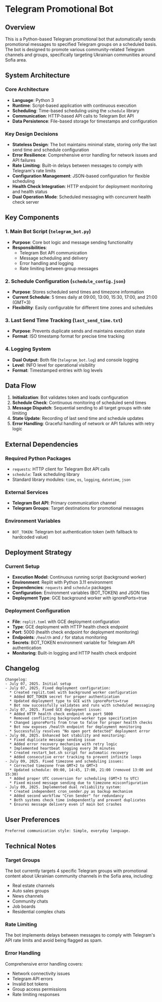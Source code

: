 # Telegram Promotional Bot

## Overview

This is a Python-based Telegram promotional bot that automatically sends promotional messages to specified Telegram groups on a scheduled basis. The bot is designed to promote various community-related Telegram channels and groups, specifically targeting Ukrainian communities around Sofia area.

## System Architecture

### Core Architecture
- **Language**: Python 3
- **Runtime**: Script-based application with continuous execution
- **Scheduling**: Time-based scheduling using the `schedule` library
- **Communication**: HTTP-based API calls to Telegram Bot API
- **Data Persistence**: File-based storage for timestamps and configuration

### Key Design Decisions
- **Stateless Design**: The bot maintains minimal state, storing only the last send time and schedule configuration
- **Error Resilience**: Comprehensive error handling for network issues and API failures
- **Rate Limiting**: Built-in delays between messages to comply with Telegram's rate limits
- **Configuration Management**: JSON-based configuration for flexible scheduling
- **Health Check Integration**: HTTP endpoint for deployment monitoring and health status
- **Dual Operation Mode**: Scheduled messaging with concurrent health check server

## Key Components

### 1. Main Bot Script (`telegram_bot.py`)
- **Purpose**: Core bot logic and message sending functionality
- **Responsibilities**:
  - Telegram Bot API communication
  - Message scheduling and delivery
  - Error handling and logging
  - Rate limiting between group messages

### 2. Schedule Configuration (`schedule_config.json`)
- **Purpose**: Stores scheduled send times and timezone information
- **Current Schedule**: 5 times daily at 09:00, 13:00, 15:30, 17:00, and 21:00 (GMT+3)
- **Flexibility**: Easily configurable for different time zones and schedules

### 3. Last Send Time Tracking (`last_send_time.txt`)
- **Purpose**: Prevents duplicate sends and maintains execution state
- **Format**: ISO timestamp format for precise time tracking

### 4. Logging System
- **Dual Output**: Both file (`telegram_bot.log`) and console logging
- **Level**: INFO level for operational visibility
- **Format**: Timestamped entries with log levels

## Data Flow

1. **Initialization**: Bot validates token and loads configuration
2. **Schedule Check**: Continuous monitoring of scheduled send times
3. **Message Dispatch**: Sequential sending to all target groups with rate limiting
4. **State Update**: Recording of last send time and schedule updates
5. **Error Handling**: Graceful handling of network or API failures with retry logic

## External Dependencies

### Required Python Packages
- `requests`: HTTP client for Telegram Bot API calls
- `schedule`: Task scheduling library
- Standard library modules: `time`, `os`, `logging`, `datetime`, `json`

### External Services
- **Telegram Bot API**: Primary communication channel
- **Telegram Groups**: Target destinations for promotional messages

### Environment Variables
- `BOT_TOKEN`: Telegram bot authentication token (with fallback to hardcoded value)

## Deployment Strategy

### Current Setup
- **Execution Model**: Continuous running script (background worker)
- **Environment**: Replit with Python 3.11 environment
- **Dependencies**: `requests` and `schedule` packages
- **Configuration**: Environment variables (BOT_TOKEN) and JSON files
- **Deployment Type**: GCE background worker with ignorePorts=true

### Deployment Configuration
- **File**: `replit.toml` with GCE deployment configuration
- **Type**: GCE deployment with HTTP health check endpoint
- **Port**: 5000 (health check endpoint for deployment monitoring)
- **Endpoints**: `/health` and `/` for status monitoring
- **Secrets**: BOT_TOKEN environment variable for Telegram API authentication
- **Monitoring**: Built-in logging and HTTP health check endpoint

## Changelog

```
Changelog:
- July 07, 2025. Initial setup
- July 07, 2025. Fixed deployment configuration:
  * Created replit.toml with background worker configuration
  * Added BOT_TOKEN secret for proper authentication
  * Updated deployment type to GCE with ignorePorts=true
  * Bot now successfully validates and runs with scheduled messaging
- July 07, 2025. Fixed GCE deployment issue:
  * Added HTTP health check endpoint on port 5000
  * Removed conflicting background-worker type specification
  * Changed ignorePorts from true to false for proper health checks
  * Bot now exposes /health endpoint for deployment monitoring
  * Successfully resolves "No open port detected" deployment error
- July 08, 2025. Enhanced bot stability and monitoring:
  * Fixed duplicate message sending issue
  * Added error recovery mechanism with retry logic
  * Implemented heartbeat logging every 30 minutes
  * Created restart_bot.sh script for automatic recovery
  * Added consecutive error tracking to prevent infinite loops
- July 09, 2025. Fixed timezone and scheduling issues:
  * Corrected timezone from GMT+2 to GMT+3
  * Updated schedule: 09:00, 14:45, 17:00, 21:00 (removed 13:00 and 15:30)
  * Added proper UTC conversion for scheduling (GMT+3 to UTC)
  * Fixed missed message sending due to timezone misconfiguration
- July 09, 2025. Implemented dual reliability system:
  * Created independent cron_sender.py as backup mechanism
  * Added second workflow "Cron Sender" for redundancy
  * Both systems check time independently and prevent duplicates
  * Ensures message delivery even if main bot crashes
```

## User Preferences

```
Preferred communication style: Simple, everyday language.
```

## Technical Notes

### Target Groups
The bot currently targets 4 specific Telegram groups with promotional content about Ukrainian community channels in the Sofia area, including:
- Real estate channels
- Auto sales groups
- News channels
- Community chats
- Job boards
- Residential complex chats

### Rate Limiting
The bot implements delays between messages to comply with Telegram's API rate limits and avoid being flagged as spam.

### Error Handling
Comprehensive error handling covers:
- Network connectivity issues
- Telegram API errors
- Invalid bot tokens
- Group access permissions
- Rate limiting responses